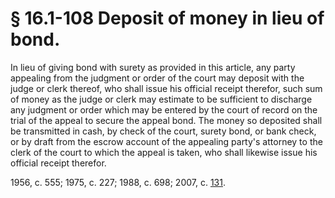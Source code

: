 # § 16.1-108 Deposit of money in lieu of bond.

<p>In lieu of giving bond with surety as provided in this article, any party appealing from the judgment or order of the court may deposit with the judge or clerk thereof, who shall issue his official receipt therefor, such sum of money as the judge or clerk may estimate to be sufficient to discharge any judgment or order which may be entered by the court of record on the trial of the appeal to secure the appeal bond. The money so deposited shall be transmitted in cash, by check of the court, surety bond, or bank check, or by draft from the escrow account of the appealing party's attorney to the clerk of the court to which the appeal is taken, who shall likewise issue his official receipt therefor.</p><p>1956, c. 555; 1975, c. 227; 1988, c. 698; 2007, c. <a href='http://lis.virginia.gov/cgi-bin/legp604.exe?071+ful+CHAP0131'>131</a>.</p>